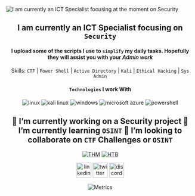 
![I am currently an ICT Specialist focusing at the moment on Security ](https://user-images.githubusercontent.com/6078108/132122845-525108e2-0ecf-4591-9daa-2d829d0a5df5.png)
<div align="center"> 

 ## I am currently an ICT Specialist focusing on `Security`


#### I upload some of the scripts I use to `simplify` my daily tasks. Hopefully they will assist you with your *Admin work*

Skills: `CTF` | `Power Shell` | `Active Directory` | `Kali` | `Ethical Hacking` | `Sys Admin`
 
#### `Technologies` I work With


![linux](https://img.shields.io/badge/Linux-FCC624?style=for-the-badge&logo=linux&logoColor=black)
![kali linux](https://img.shields.io/badge/Kali_Linux-557C94?style=for-the-badge&logo=kali-linux&logoColor=white)
![windows](https://img.shields.io/badge/Windows-0078D6?style=for-the-badge&logo=windows&logoColor=white)
![microsoft azure](https://img.shields.io/badge/microsoft%20azure-0089D6?style=for-the-badge&logo=microsoft-azure&logoColor=white)
![powershell](https://img.shields.io/badge/PowerShell-5391FE?style=for-the-badge&logo=PowerShell&logoColor=white)
 



🔭 I’m currently working on a Security project 🌱 I’m currently learning `OSINT` 👯 I’m looking to collaborate on `CTF` Challenges or `OSINT`
------------------------------------------------------------------------------

[<img src='https://user-images.githubusercontent.com/6078108/132119235-1b7fcf0d-fd5d-447b-870b-05d5d8c7cb45.png' alt='THM'>](https://tryhackme.com/p/cry0g3nix)
[<img src='https://user-images.githubusercontent.com/6078108/132130720-e15a923c-80f4-4b3c-addf-f6b73c3c5474.png' alt='HTB'>](https://app.hackthebox.eu/profile/62390)


[<img src='https://cdn.jsdelivr.net/npm/simple-icons@3.0.1/icons/linkedin.svg' alt="linkedin" height='40'>](https://linkedin.com/arimoyal)
[<img src='https://cdn.jsdelivr.net/npm/simple-icons@3.0.1/icons/twitter.svg' alt='twitter' height='40'>](https://twitter.com/arimoyal)
[<img src='https://cdn.jsdelivr.net/npm/simple-icons@3.0.1/icons/discord.svg' alt='discord' height='40'>](https://discord.com/crashzero)

![Metrics](https://metrics.lecoq.io/arimoyal?template=terminal&base.header=0&base.repositories=0&base.metadata=0&tweets=1&languages=1&languages.limit=8&languages.sections=most-used&languages.colors=github&languages.threshold=0%25&languages.indepth=false&languages.categories=markup%2C%20programming&languages.recent.categories=markup%2C%20programming&languages.recent.load=300&languages.recent.days=14&tweets.attachments=true&tweets.limit=2&tweets.user=arimoyal&config.timezone=Africa%2FJohannesburg)</div>









